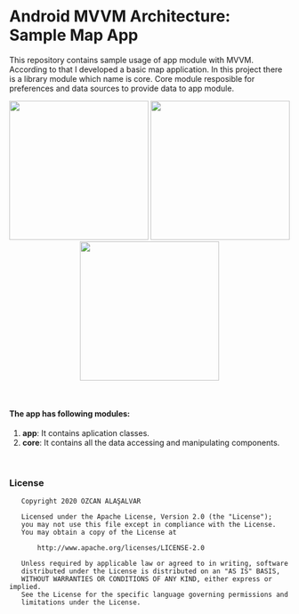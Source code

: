 # Android MVVM Architecture: Sample Map App

This repository contains sample usage of app module with MVVM. According to that I developed a basic map application. In this project there is a library module which name is core. Core module resposible for preferences and data sources to provide data to app module.
<p align="center">
  <img src="https://user-images.githubusercontent.com/66948288/88223820-c0b96380-cc70-11ea-9697-60ca4a009513.png" width="250">
  <img src="https://user-images.githubusercontent.com/66948288/88223823-c2832700-cc70-11ea-87c9-ae9d0805774a.png" width="250">
  <img src="https://user-images.githubusercontent.com/66948288/88223825-c31bbd80-cc70-11ea-80c3-c6b2bd9f1b76.png" width="250">
</p>
<br>
 
#### The app has following modules:
1. **app**: It contains aplication classes.
2. **core**: It contains all the data accessing and manipulating components.
<br>

### License
```
   Copyright 2020 ÖZCAN ALAŞALVAR

   Licensed under the Apache License, Version 2.0 (the "License");
   you may not use this file except in compliance with the License.
   You may obtain a copy of the License at

       http://www.apache.org/licenses/LICENSE-2.0

   Unless required by applicable law or agreed to in writing, software
   distributed under the License is distributed on an "AS IS" BASIS,
   WITHOUT WARRANTIES OR CONDITIONS OF ANY KIND, either express or implied.
   See the License for the specific language governing permissions and
   limitations under the License.
```
 

